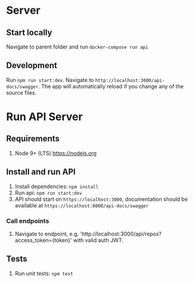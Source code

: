 # Server

## Start locally

Navigate to parent folder and run `docker-compose run api`

## Development

Run `npm run start:dev`. Navigate to `http://localhost:3000/api-docs/swagger`. The app will automatically reload if you change any of the source files.

# Run API Server

## Requirements

1. Node 9+ (LTS) https://nodejs.org

## Install and run API

1. Install dependencies: `npm install`
2. Run api: `npm run start:dev`
3. API should start on `https://localhost:3000`, documentation should be available at `https://localhost:8000/api-docs/swagger`

### Call endpoints

1. Navigate to endpoint, e.g. 'http://localhost:3000/api/repos?access_token={token}' with valid auth JWT.

## Tests

1. Run unit tests: `npm test`
